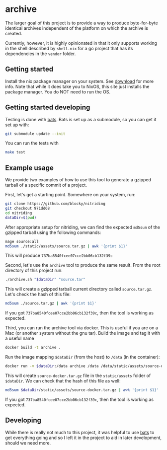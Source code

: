 # archive

The larger goal of this project is to provide a way to produce byte-for-byte
identical archives independent of the platform on which the archive is
created.

Currently, however, it is highly opinionated in that it only supports working
in the shell described by `shell.nix` for a go project that has its
dependencies in the `vendor` folder.

## Getting started

Install the nix package manager on your system. See
[download](https://nixos.org/download/) for more info.  Note that while it does
take you to NixOS, this site just installs the package manager. You do NOT need
to run the OS.


## Getting started developing

Testing is done with [bats](https://bats-core.readthedocs.io).  Bats is set up
as a submodule, so you can get it set up with:

```bash
git submodule update --init
```

You can run the tests with

```bash
make test
```

## Example usage

We provide two examples of how to use this tool to generate a gzipped
tarball of a specific commit of a project.

First, let's get a starting point. Somewhere on your system, run:

```bash
git clone https://github.com/blocky/nitriding
git checkout 971dd68
cd nitriding
dataDir=$(pwd)
```

After appropriate setup for nitriding, we can find the expected `md5sum` of the
gzipped tarball using the following commands:

```bash
mage source:all
md5sum ./static/assets/source.tar.gz | awk '{print $1}'
```

This will produce `737ba8540fcee07cce2bb06cb132f39c`

Second, let's use the `archive` tool to produce the same result.  From the root
directory of this project run:

```bash
./archive.sh "$dataDir" "source.tar"
```

This will create a gzipped tarball current directory called `source.tar.gz`.
Let's check the hash of this file:

```bash
md5sum ./source.tar.gz | awk '{print $1}'
```

If you got `737ba8540fcee07cce2bb06cb132f39c`, then the tool is working as
expected.

Third, you can run the archive tool via docker. This is useful if you are on a
Mac (or another system without the gnu tar).  Build the image and
tag it with a useful name

```bash
docker build -t archive .
```

Run the image mapping `$dataDir` (from the host) to `/data` (in the container):

```bash
docker run -v $dataDir:/data archive /data /data/static/assets/source-docker.tar
```

This will create `source-docker.tar.gz` file in the `static/assets` folder of
`$dataDir`. We can check that the hash of this file as well:

```bash
md5sum $dataDir/static/assets/source-docker.tar.gz | awk '{print $1}'
```
If you got `737ba8540fcee07cce2bb06cb132f39c`, then the tool is working as
expected.

## Developing

While there is really not much to this project, it was helpful to use
[bats](https://bats-core.readthedocs.io) to get everything going and so I left
it in the project to aid in later development, should we need more.
